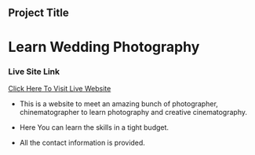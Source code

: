 ## Project Title
# Learn Wedding Photography

### Live Site Link

[Click Here To Visit Live Website](https://learn-photography-thouhid-tushar.netlify.app/)

- This is a website to meet an amazing bunch of photographer, chinematographer to learn photography and creative cinematography.

- Here You can learn the skills in a tight budget.

- All the contact information is provided.
